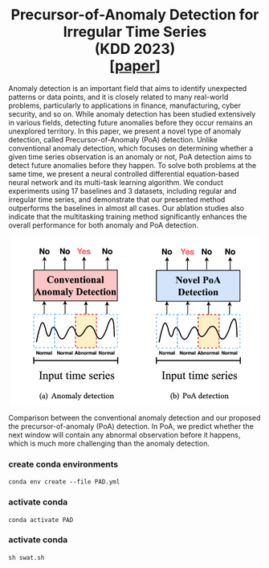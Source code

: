 <h1 align='center'> Precursor-of-Anomaly Detection for Irregular Time Series <br>(KDD 2023)<br>
    [<a href="https://arxiv.org/abs/2306.15489">paper</a>] </h1>
Anomaly detection is an important field that aims to identify unexpected patterns or data points, and it is closely related to many real-world problems, particularly to applications in finance, manufacturing, cyber security, and so on. While anomaly detection has been studied extensively in various fields, detecting future anomalies before they occur remains an unexplored territory. In this paper, we present a novel type of anomaly detection, called Precursor-of-Anomaly (PoA) detection. Unlike conventional anomaly detection, which focuses on determining whether a given time series observation is an anomaly or not, PoA detection aims to detect future anomalies before they happen. To solve both problems at the same time, we present a neural controlled differential equation-based neural network and its multi-task learning algorithm. We conduct experiments using 17 baselines and 3 datasets, including regular and irregular time series, and demonstrate that our presented method outperforms the baselines in almost all cases. Our ablation studies also indicate that the multitasking training method significantly enhances the overall performance for both anomaly and PoA detection.
<p align="center">
  <img align="middle" src="./PAD.png" alt="PAD"/> 
</p>
Comparison between the conventional anomaly detection and our proposed the precursor-of-anomaly (PoA) detection. In PoA, we predict whether the next window will contain any abnormal observation before it happens, which is much more challenging than the anomaly detection.

### create conda environments
```
conda env create --file PAD.yml
```

### activate conda 
```
conda activate PAD
```


### activate conda 
```
sh swat.sh
```
